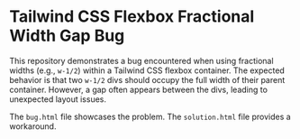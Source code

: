 # Tailwind CSS Flexbox Fractional Width Gap Bug

This repository demonstrates a bug encountered when using fractional widths (e.g., `w-1/2`) within a Tailwind CSS flexbox container.  The expected behavior is that two `w-1/2` divs should occupy the full width of their parent container. However, a gap often appears between the divs, leading to unexpected layout issues.

The `bug.html` file showcases the problem. The `solution.html` file provides a workaround.